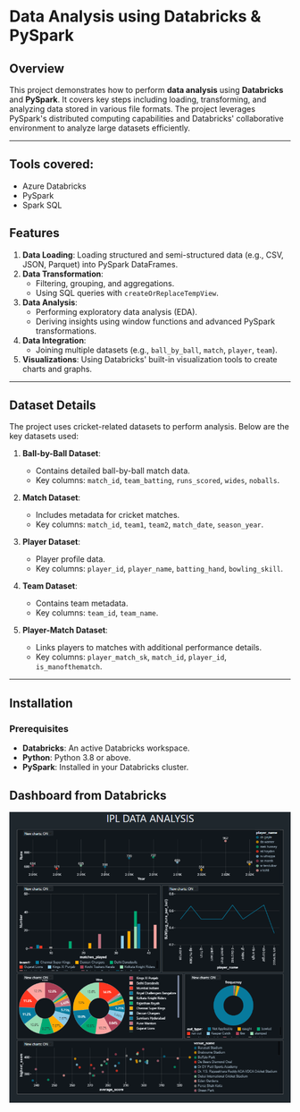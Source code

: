 # Data Analysis using Databricks & PySpark

## Overview
This project demonstrates how to perform **data analysis** using **Databricks** and **PySpark**. It covers key steps including loading, transforming, and analyzing data stored in various file formats. The project leverages PySpark's distributed computing capabilities and Databricks' collaborative environment to analyze large datasets efficiently.

---
## Tools covered:
- Azure Databricks
- PySpark
- Spark SQL
## Features
1. **Data Loading**: Loading structured and semi-structured data (e.g., CSV, JSON, Parquet) into PySpark DataFrames.
2. **Data Transformation**:
   - Filtering, grouping, and aggregations.
   - Using SQL queries with `createOrReplaceTempView`.
3. **Data Analysis**:
   - Performing exploratory data analysis (EDA).
   - Deriving insights using window functions and advanced PySpark transformations.
4. **Data Integration**:
   - Joining multiple datasets (e.g., `ball_by_ball`, `match`, `player`, `team`).
5. **Visualizations**: Using Databricks' built-in visualization tools to create charts and graphs.

---

## Dataset Details
The project uses cricket-related datasets to perform analysis. Below are the key datasets used:
1. **Ball-by-Ball Dataset**:
   - Contains detailed ball-by-ball match data.
   - Key columns: `match_id`, `team_batting`, `runs_scored`, `wides`, `noballs`.

2. **Match Dataset**:
   - Includes metadata for cricket matches.
   - Key columns: `match_id`, `team1`, `team2`, `match_date`, `season_year`.

3. **Player Dataset**:
   - Player profile data.
   - Key columns: `player_id`, `player_name`, `batting_hand`, `bowling_skill`.

4. **Team Dataset**:
   - Contains team metadata.
   - Key columns: `team_id`, `team_name`.

5. **Player-Match Dataset**:
   - Links players to matches with additional performance details.
   - Key columns: `player_match_sk`, `match_id`, `player_id`, `is_manofthematch`.

---

## Installation

### Prerequisites
- **Databricks**: An active Databricks workspace.
- **Python**: Python 3.8 or above.
- **PySpark**: Installed in your Databricks cluster.

## Dashboard from Databricks

![alt text](image.png)

